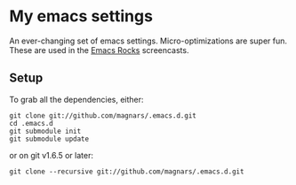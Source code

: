 My emacs settings
=================

An ever-changing set of emacs settings. Micro-optimizations are super fun.
These are used in the [Emacs Rocks](http://emacsrocks.com) screencasts.

Setup
-----
To grab all the dependencies, either:

    git clone git://github.com/magnars/.emacs.d.git
    cd .emacs.d
    git submodule init
    git submodule update

or on git v1.6.5 or later:

    git clone --recursive git://github.com/magnars/.emacs.d.git
